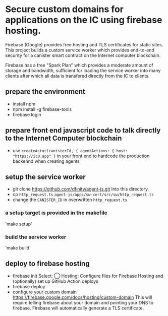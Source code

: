# Secure custom domains for applications on the IC using firebase hosting.

Firebase (Google) provides free hosting and TLS certificates for static sites.
This project builds a custom service worker which provides end-to-end security
for a canister smart contract on the Internet computer blockchain.

Firebase has a free "Spark Plan" which provides a moderate amount of
storage and bandwidth, sufficient for loading the service worker into many
clients after which all data is transfered directly from the IC to clients.

## prepare the environment
* install npm
* npm install -g firebase-tools
* firebase login

## prepare front end javascript code to talk directly to the Internet Computer blockchain
* use `createActor(canisterId, { agentActions: { host: "https://ic0.app" }` in your front end to hardcode the production backennd when creating agents

## setup the service worker
* git clone https://github.com/dfinity/agent-js.git
  Into this directory.
* cp `http_request.ts` `agent-js/apps/sw-cert/src/sw/http_request.ts`
* change the `CANISTER_ID` in overwritten `http_request.ts`

### a setup target is provided in the makefile
'make setup'

### build the service worker
'make build'

## deploy to firebase hosting
* firebase init
 Select:
 ◯ Hosting: Configure files for Firebase Hosting and (optionally) set up GitHub Action deploys
* firebase deploy
* configure your custom domain https://firebase.google.com/docs/hosting/custom-domain
  This will require telling firebase about your domain and pointing your DNS to firebase.
  Firebase will automatically generate a TLS certificate.


